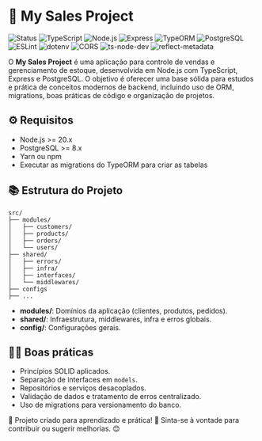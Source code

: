 # 🚀 My Sales Project

![Status](https://img.shields.io/badge/Status-Finalizado-green)
![TypeScript](https://img.shields.io/badge/TypeScript-5.8.3-3178C6?logo=typescript)
![Node.js](https://img.shields.io/badge/Node.js-20.x-339933?logo=node.js)
![Express](https://img.shields.io/badge/Express-4.21.2-000000?logo=express)
![TypeORM](https://img.shields.io/badge/TypeORM-0.3.25-262626?logo=typeorm)
![PostgreSQL](https://img.shields.io/badge/PostgreSQL-8.16.3-4169E1?logo=postgresql)
![ESLint](https://img.shields.io/badge/ESLint-9.30.1-4B32C3?logo=eslint)
![dotenv](https://img.shields.io/badge/dotenv-17.0.1-8DD6F9?logo=dotenv)
![CORS](https://img.shields.io/badge/cors-2.8.5-0569B5)
![ts-node-dev](https://img.shields.io/badge/ts--node--dev-2.0.0-3178C6)
![reflect-metadata](https://img.shields.io/badge/reflect--metadata-0.2.2-blueviolet)


O **My Sales Project** é uma aplicação para controle de vendas e gerenciamento de estoque, desenvolvida em Node.js com TypeScript, Express e PostgreSQL.
O objetivo é oferecer uma base sólida para estudos e prática de conceitos modernos de backend, incluindo uso de ORM, migrations, boas práticas de código e organização de projetos.

## ⚙️ Requisitos

- Node.js >= 20.x
- PostgreSQL >= 8.x
- Yarn ou npm
- Executar as migrations do TypeORM para criar as tabelas

## 📚 Estrutura do Projeto

```
src/
├── modules/
│   ├── customers/
│   ├── products/
│   ├── orders/
│   └── users/
├── shared/
│   ├── errors/
│   ├── infra/
│   ├── interfaces/
│   └── middlewares/
├── configs
├── ...
```

- **modules/**: Domínios da aplicação (clientes, produtos, pedidos).
- **shared/**: Infraestrutura, middlewares, infra e erros globais.
- **config/**: Configurações gerais.

## 🧑‍💻 Boas práticas

- Princípios SOLID aplicados.
- Separação de interfaces em `models`.
- Repositórios e serviços desacoplados.
- Validação de dados e tratamento de erros centralizado.
- Uso de migrations para versionamento do banco.


🔹 Projeto criado para aprendizado e prática! 🚀 Sinta-se à vontade para contribuir ou sugerir melhorias. 😊
